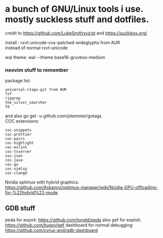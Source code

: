 # a bunch of GNU/Linux tools i use. mostly suckless stuff and dotfiles.
credit to https://github.com/LukeSmithxyz/st and https://suckless.org/  

install : rxvt-unicode-cvs-patched-wideglyphs from AUR   
instead of normal rxvt-unicode  

wal theme: wal --theme base16-gruvbox-medium  

### neovim stuff to remember
package list:
```
universal-ctags-git from AUR
fzf
ripgrep
the_silver_searcher
fd
```
and also go get -u github.com/jstemmer/gotags  
COC extensions:  
```
coc-snippets
coc-prettier
coc-pairs
coc-highlight
coc-eslint
coc-tsserver
coc-json
coc-java
coc-go
coc-vimlsp
coc-clangd
```

Nvidia optimus with hybrid graphics:  
https://github.com/Askannz/optimus-manager/wiki/Nvidia-GPU-offloading-for-%22hybrid%22-mode

## GDB stuff
peda for expoit: https://github.com/longld/peda
also gef for exploit: https://github.com/hugsy/gef
dashboard for normal debugging: https://github.com/cyrus-and/gdb-dashboard
